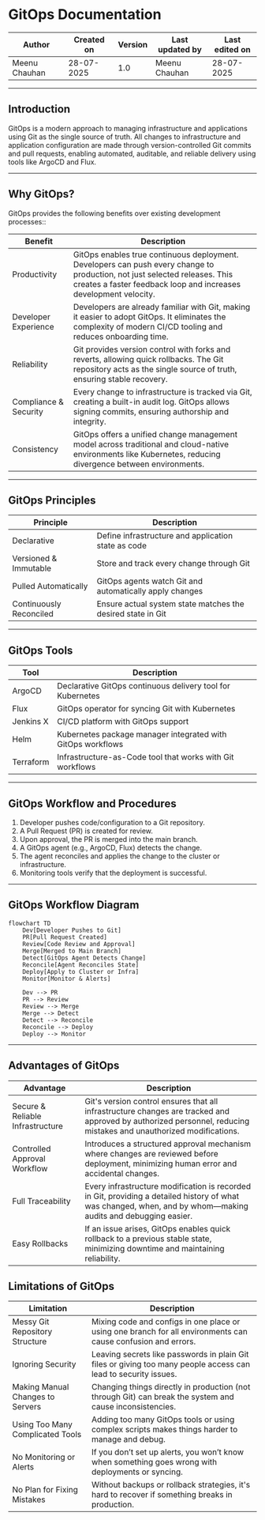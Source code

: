 # GitOps Documentation

| Author         | Created on | Version   | Last updated by | Last edited on |
|----------------|------------|-----------|------------------|----------------|
| Meenu Chauhan  | 28-07-2025 | 1.0       | Meenu Chauhan    | 28-07-2025     |

---

## Introduction

GitOps is a modern approach to managing infrastructure and applications using Git as the single source of truth. All changes to infrastructure and application configuration are made through version-controlled Git commits and pull requests, enabling automated, auditable, and reliable delivery using tools like ArgoCD and Flux.

---

## Why GitOps?

GitOps provides the following benefits over existing development processes::

| Benefit                    | Description                                                                                                                                                                                    |
| -------------------------- | ---------------------------------------------------------------------------------------------------------------------------------------------------------------------------------------------- |
| Productivity            | GitOps enables true continuous deployment. Developers can push every change to production, not just selected releases. This creates a faster feedback loop and increases development velocity. |
| Developer Experience | Developers are already familiar with Git, making it easier to adopt GitOps. It eliminates the complexity of modern CI/CD tooling and reduces onboarding time.                                  |
| Reliability              | Git provides version control with forks and reverts, allowing quick rollbacks. The Git repository acts as the single source of truth, ensuring stable recovery.                                |
| Compliance & Security   | Every change to infrastructure is tracked via Git, creating a built-in audit log. GitOps allows signing commits, ensuring authorship and integrity.                                            |
| Consistency             | GitOps offers a unified change management model across traditional and cloud-native environments like Kubernetes, reducing divergence between environments.                                    |

---

## GitOps Principles

| Principle             | Description                                                 |
|-----------------------|-------------------------------------------------------------|
| Declarative           | Define infrastructure and application state as code         |
| Versioned & Immutable | Store and track every change through Git                    |
| Pulled Automatically  | GitOps agents watch Git and automatically apply changes     |
| Continuously Reconciled | Ensure actual system state matches the desired state in Git |

---

## GitOps Tools

| Tool       | Description                                                        |
|------------|--------------------------------------------------------------------|
| ArgoCD     | Declarative GitOps continuous delivery tool for Kubernetes         |
| Flux       | GitOps operator for syncing Git with Kubernetes                    |
| Jenkins X  | CI/CD platform with GitOps support                                 |
| Helm       | Kubernetes package manager integrated with GitOps workflows        |
| Terraform  | Infrastructure-as-Code tool that works with Git workflows          |

---

## GitOps Workflow and Procedures

1. Developer pushes code/configuration to a Git repository.
2. A Pull Request (PR) is created for review.
3. Upon approval, the PR is merged into the main branch.
4. A GitOps agent (e.g., ArgoCD, Flux) detects the change.
5. The agent reconciles and applies the change to the cluster or infrastructure.
6. Monitoring tools verify that the deployment is successful.

---

## GitOps Workflow Diagram

```mermaid
flowchart TD
    Dev[Developer Pushes to Git]
    PR[Pull Request Created]
    Review[Code Review and Approval]
    Merge[Merged to Main Branch]
    Detect[GitOps Agent Detects Change]
    Reconcile[Agent Reconciles State]
    Deploy[Apply to Cluster or Infra]
    Monitor[Monitor & Alerts]

    Dev --> PR
    PR --> Review
    Review --> Merge
    Merge --> Detect
    Detect --> Reconcile
    Reconcile --> Deploy
    Deploy --> Monitor
```
---

## Advantages of GitOps 

| Advantage                           | Description                                                                                                                                                       |
| ----------------------------------- | ----------------------------------------------------------------------------------------------------------------------------------------------------------------- |
|  Secure & Reliable Infrastructure | Git's version control ensures that all infrastructure changes are tracked and approved by authorized personnel, reducing mistakes and unauthorized modifications. |
|  Controlled Approval Workflow      | Introduces a structured approval mechanism where changes are reviewed before deployment, minimizing human error and accidental changes.                           |
|  Full Traceability                | Every infrastructure modification is recorded in Git, providing a detailed history of what was changed, when, and by whom—making audits and debugging easier.     |
|  Easy Rollbacks                   | If an issue arises, GitOps enables quick rollback to a previous stable state, minimizing downtime and maintaining reliability.                                    |

## Limitations of GitOps 

| Limitation                              | Description                                                                                     |
|--------------------------------------|-------------------------------------------------------------------------------------------------------------------|
| Messy Git Repository Structure       | Mixing code and configs in one place or using one branch for all environments can cause confusion and errors.     |
| Ignoring Security                    | Leaving secrets like passwords in plain Git files or giving too many people access can lead to security issues.  |
| Making Manual Changes to Servers     | Changing things directly in production (not through Git) can break the system and cause inconsistencies.         |
| Using Too Many Complicated Tools     | Adding too many GitOps tools or using complex scripts makes things harder to manage and debug.                   |
| No Monitoring or Alerts              | If you don’t set up alerts, you won’t know when something goes wrong with deployments or syncing.                |
| No Plan for Fixing Mistakes          | Without backups or rollback strategies, it's hard to recover if something breaks in production.                  |


